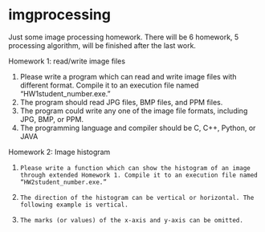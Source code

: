 # imgprocessing
Just some image processing homework.
There will be 6 homework, 5 processing algorithm, will be finished after the last work.

Homework 1: read/write image files
1.	Please write a program which can read and write image files with different format. Compile it to an execution file named “HW1student_number.exe.”
2.	The program should read JPG files, BMP files, and PPM files.
3.	The program could write any one of the image file formats, including JPG, BMP, or PPM.
4.	The programming language and compiler should be C, C++, Python, or JAVA

Homework 2: Image histogram
1.     Please write a function which can show the histogram of an image through extended Homework 1. Compile it to an execution file named “HW2student_number.exe.”
2.     The direction of the histogram can be vertical or horizontal. The following example is vertical.
3.     The marks (or values) of the x-axis and y-axis can be omitted.
